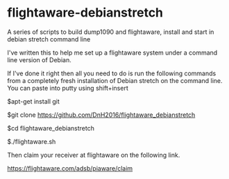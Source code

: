 # flightaware-debianstretch
A series of scripts to build dump1090 and flightaware, install and start in debian stretch command line

I've written this to help me set up a flightaware system under a command line version of Debian. 

If I've done it right then all you need to do is run the following commands from a completely fresh installation of Debian stretch on the command line. You can paste into putty using shift+insert

$apt-get install git

$git clone https://github.com/DnH2016/flightaware_debianstretch

$cd flightaware_debianstretch

$./flightaware.sh



Then claim your receiver at flightaware on the following link.

https://flightaware.com/adsb/piaware/claim


